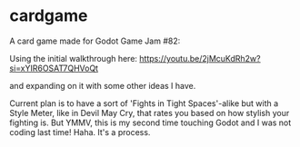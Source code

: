 # cardgame
A card game made for Godot Game Jam #82:

Using the initial walkthrough here:
https://youtu.be/2jMcuKdRh2w?si=xYIR6OSAT7QHVoQt

and expanding on it with some other ideas I have.

Current plan is to have a sort of 'Fights in Tight Spaces'-alike but with a Style Meter, like in Devil May Cry, that rates you based on how stylish your fighting is. But YMMV, this is my second time touching Godot and I was not coding last time! Haha. It's a process.
